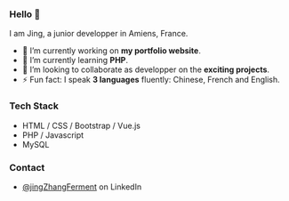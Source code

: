 ### Hello 👋

I am Jing, a junior developper in Amiens, France.

- 🔭 I’m currently working on **my portfolio website**.
- 🌱 I’m currently learning **PHP**.
- 👯 I’m looking to collaborate as developper on the **exciting projects**.
- ⚡ Fun fact: I speak **3 languages** fluently: Chinese, French and English.

### Tech Stack
- HTML / CSS / Bootstrap / Vue.js
- PHP / Javascript 
- MySQL 

### Contact
- [@jingZhangFerment](https://www.linkedin.com/in/jing-ferment/) on LinkedIn
